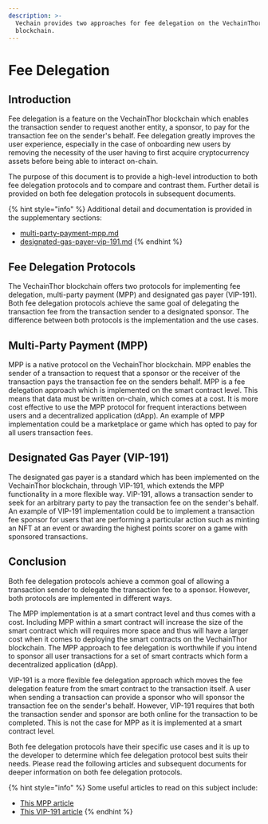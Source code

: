 ```yaml
---
description: >-
  Vechain provides two approaches for fee delegation on the VechainThor
  blockchain.
---
```


# Fee Delegation

## Introduction <a href="#multi-party-payment-prototype" id="multi-party-payment-prototype"></a>

Fee delegation is a feature on the VechainThor blockchain which enables the transaction sender to request another entity, a sponsor, to pay for the transaction fee on the sender's behalf. Fee delegation greatly improves the user experience, especially in the case of onboarding new users by removing the necessity of the user having to first acquire cryptocurrency assets before being able to interact on-chain.

The purpose of this document is to provide a high-level introduction to both fee delegation protocols and to compare and contrast them. Further detail is provided on both fee delegation protocols in subsequent documents.

{% hint style="info" %}
Additional detail and documentation is provided in the supplementary sections:

* [multi-party-payment-mpp.md](multi-party-payment-mpp.md "mention")
* [designated-gas-payer-vip-191.md](designated-gas-payer-vip-191.md "mention")
{% endhint %}

## Fee Delegation Protocols <a href="#multi-party-payment-prototype" id="multi-party-payment-prototype"></a>

The VechainThor blockchain offers two protocols for implementing fee delegation, multi-party payment (MPP) and designated gas payer (VIP-191). Both fee delegation protocols achieve the same goal of delegating the transaction fee from the transaction sender to a designated sponsor. The difference between both protocols is the implementation and the use cases.

## Multi-Party Payment (MPP) <a href="#multi-party-payment-prototype" id="multi-party-payment-prototype"></a>

MPP is a native protocol on the VechainThor blockchain. MPP enables the sender of a transaction to request that a sponsor or the receiver of the transaction pays the transaction fee on the senders behalf. MPP is a fee delegation approach which is implemented on the smart contract level. This means that data must be written on-chain, which comes at a cost. It is more cost effective to use the MPP protocol for frequent interactions between users and a decentralized application (dApp). An example of MPP implementation could be a marketplace or game which has opted to pay for all users transaction fees.

## Designated Gas Payer (VIP-191) <a href="#designated-gas-payer-vip191" id="designated-gas-payer-vip191"></a>

The designated gas payer is a standard which has been implemented on the VechainThor blockchain, through VIP-191, which extends the MPP functionality in a more flexible way. VIP-191, allows a transaction sender to seek for an arbitrary party to pay the transaction fee on the sender's behalf. An example of VIP-191 implementation could be to implement a transaction fee sponsor for users that are performing a particular action such as minting an NFT at an event or awarding the highest points scorer on a game with sponsored transactions.&#x20;

## Conclusion

Both fee delegation protocols achieve a common goal of allowing a transaction sender to delegate the transaction fee to a sponsor. However, both protocols are implemented in different ways.

The MPP implementation is at a smart contract level and thus comes with a cost. Including MPP within a smart contract will increase the size of the smart contract which will requires more space and thus will have a larger cost when it comes to deploying the smart contracts on the VechainThor blockchain. The MPP approach to fee delegation is worthwhile if you intend to sponsor all user transactions for a set of smart contracts which form a decentralized application (dApp).

VIP-191 is a more flexible fee delegation approach which moves the fee delegation feature from the smart contract to the transaction itself. A user when sending a transaction can provide a sponsor who will sponsor the transaction fee on the sender's behalf. However, VIP-191 requires that both the transaction sender and sponsor are both online for the transaction to be completed. This is not the case for MPP as it is implemented at a smart contract level.

Both fee delegation protocols have their specific use cases and it is up to the developer to determine which fee delegation protocol best suits their needs. Please read the following articles and subsequent documents for deeper information on both fee delegation protocols.

{% hint style="info" %}
Some useful articles to read on this subject include:

* [This MPP article](https://peter-zhou.medium.com/what-you-might-not-know-about-vechainthor-yet-part-iii-transaction-fee-delegation-vip-191-4ee71d690f1b)
* [This VIP-191 article](https://blog.vechain.energy/how-to-setup-fee-delegation-for-vechain-9ac9fef31455)
{% endhint %}

